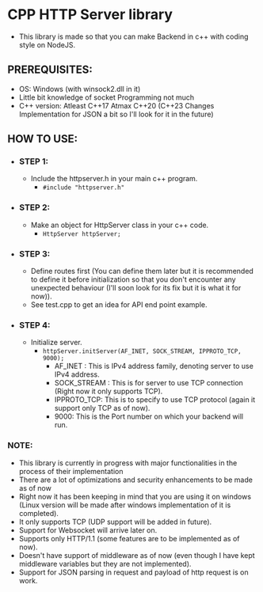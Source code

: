 # CPP HTTP Server library
- This library is made so that you can make Backend in c++ with coding style on NodeJS.

## PREREQUISITES:
- OS: Windows (with winsock2.dll in it)
- Little bit knowledge of socket Programming not much
- C++ version: Atleast C++17 Atmax C++20 (C++23 Changes Implementation for JSON a bit so I'll look for it in the future)

## HOW TO USE:
- ### STEP 1:
  - Include the httpserver.h in your main c++ program.
    - ```#include "httpserver.h"```
- ### STEP 2:
  - Make an object for HttpServer class in your c++ code.
    - ```HttpServer httpServer;```
- ### STEP 3:
  - Define routes first (You can define them later but it is recommended to define it before initialization so that you don't encounter any unexpected behaviour (I'll soon look for its fix but it is what it for now)).
  - See test.cpp to get an idea for API end point example.
- ### STEP 4:
  - Initialize server.
    - ```httpServer.initServer(AF_INET, SOCK_STREAM, IPPROTO_TCP, 9000);```
      - AF_INET : This is IPv4 address family, denoting server to use IPv4 address.
      - SOCK_STREAM : This is for server to use TCP connection (Right now it only supports TCP).
      - IPPROTO_TCP: This is to specify to use TCP protocol (again it support only TCP as of now).
      - 9000: This is the Port number on which your backend will run.

### NOTE:
- This library is currently in progress with major functionalities in the process of their implementation
- There are a lot of optimizations and security enhancements to be made as of now
- Right now it has been keeping in mind that you are using it on windows (Linux version will be made after windows implementation of it is completed).
- It only supports TCP (UDP support will be added in future).
- Support for Websocket will arrive later on.
- Supports only HTTP/1.1 (some features are to be implemented as of now).
- Doesn't have support of middleware as of now (even though I have kept middleware variables but they are not implemented).
- Support for JSON parsing in request and payload of http request is on work.

